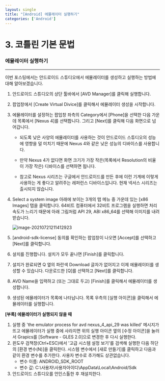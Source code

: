 ```yaml
---
layout: single
title: "[Android] 에뮬레이터 실행하기"
categories: ['Android']
---
```




# 3. 코틀린 기본 문법

### 에뮬레이터 실행하기

---

이번 포스팅에서는 안드로이드 스튜디오에서 에뮬레이터를 생성하고 실행하는 방법에 대해 알아보겠습니다. 



1. 안드로이드 스튜디오의 상단 툴바에서 [AVD Manager]를 클릭해 실행합니다. 

   

2. 팝업창에서 [Create Virtual Divice]를 클릭해서 에뮬레이터 생성을 시작합니다. 

   

3. 에뮬레이터를 설정하는 팝업창 좌측의 Category에서 [Phone]을 선택한 다음 가운데 목록에서 [Nexus 4]를 선택합니다. 그리고 [Next]를 클릭해 다음 화면으로 넘어갑니다. 

   * 되도록 낮은 사양의 에뮬레이터를 사용하는 것이 안드로이드 스튜디오의 성능에 영향을 덜 미치기 때문에 Nexus 4와 같은 낮은 성능의 디바이스를 사용합니다.

   * 만약 Nexus 4가 없다면 화면 크기가 가장 작은(목록에서 Resolution의 비율이 가장 작은) 디바이스를 선택하면 됩니다. 

   * 참고로 Nexus 시리즈는 구글에서 안드로이드를 만든 후에 이런 기계에 이렇게 사용하는 게 좋다고 알려주는 레퍼런스 디바이스입니다. 현재 넥서스 시리즈는 출시되지 않습니다. 

     

4. Select a system image 아래에 보이는 3개의 탭 메뉴 중 가운데 있는 [x86 Images] 탭을 클릭합니다. 64비트 컴퓨터에서 32비트 프로그램을 실행하면 처리 속도가 느리기 때문에 아래 그림처럼 API 29, ABI x86_64를 선택해 이미지를 내려받습니다. 

   ![image-20210721211412923](https://user-images.githubusercontent.com/70505378/126588219-f36cbc45-c870-4355-b57b-43d316214adf.png)



5. [android-sdk-license] 동의를 확인하는 팝업창이 나오면 [Accept]를 선택하고 [Next]를 클릭합니다. 

   

6. 설치를 진행합니다. 설치가 모두 끝나면 [Finish]를 클릭합니다. 

   

7. 설치가 완료되면 Q 옆의 파란색 Download 글자가 없어지고 이제 에뮬레이터를 생성할 수 있습니다. 다운로드한 [Q]를 선택하고 [Next]를 클릭합니다.

   

8. AVD Name을 입력하고 (또는 그대로 두고) [Finish]를 클릭해서 에뮬레이터를 생성합니다. 

   

9.  생성된 에뮬레이터가 목록에 나타납니다. 목록 우측의 [실행 아이콘]을 클릭해서 에뮬레이터를 실행합니다. 





**[부록] 에뮬레이터가 실행되지 않을 때**

1. 실행 중 'the emulator process for avd nexus_4_api_29 was killed' 메시지가 뜨고 에뮬레이터가 실행 중에 사라지면 위의 실행 아이콘 옆의 [수정 아이콘]을 눌러서 Grapics를 [Software - GLES 2.0]으로 변경한 후 다시 실행한다. 
2. 윈도우 검책창(Ctrl+ESC)에서 '고급 시스템 설정 보기'를 검색해 실행한 다음 하단의 [환경 변수(N)]을 클릭한다. 시스템 변수에서 [새로 만들기]를 클릭하고 다음과 같이 환경 변수를 추가한다. 사용자 변수로 추가해도 상관없습니다. 
   * 변수 이름: ANDROID_SDK_ROOT
   * 변수 값: C:\사용자\사용자아이디\AppData\Local\Android/Sdk
3. 안드로이드 스튜디오를 언인스톨한 후 재설치한다. 
